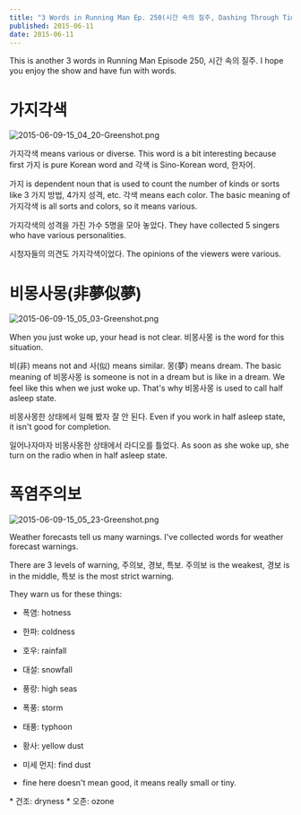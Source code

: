 ```yaml
---
title: "3 Words in Running Man Ep. 250(시간 속의 질주, Dashing Through Time) - Learn Korean with Running Man"
published: 2015-06-11
date: 2015-06-11
---
```

This is another 3 words in Running Man Episode 250, 시간 속의 질주. I hope you enjoy the show and have fun with words.

#  가지각색

![2015-06-09-15_04_20-Greenshot.png ](/images/2015-06-09-15_04_20-Greenshot.png )

가지각색 means various or diverse. This word is a bit interesting because first 가지 is pure Korean word and 각색 is Sino-Korean word, 한자어.

가지 is dependent noun that is used to count the number of kinds or sorts like 3 가지 방법, 4가지 성격, etc. 각색 means each color. The basic meaning of 가지각색 is all sorts and colors, so it means various.

가지각색의 성격을 가진 가수 5명을 모아 놓았다.
They have collected 5 singers who have various personalities.

시청자들의 의견도 가지각색이었다.
The opinions of the viewers were various.

#  비몽사몽(非夢似夢)

![2015-06-09-15_05_03-Greenshot.png ](/images/2015-06-09-15_05_03-Greenshot.png )

When you just woke up, your head is not clear. 비몽사몽 is the word for this situation.

비(非) means not and 사(似) means similar. 몽(夢) means dream. The basic meaning of 비몽사몽 is someone is not in a dream but is like in a dream. We feel like this when we just woke up. That's why 비몽사몽 is used to call half asleep state.

비몽사몽한 상태에서 일해 봤자 잘 안 된다.
Even if you work in half asleep state, it isn't good for completion.

일어나자마자 비몽사몽한 상태에서 라디오를 틀었다.
As soon as she woke up, she turn on the radio when in half asleep state.

#  폭염주의보

![2015-06-09-15_05_23-Greenshot.png ](/images/2015-06-09-15_05_23-Greenshot.png )

Weather forecasts tell us many warnings. I've collected words for weather forecast warnings.

There are 3 levels of warning, 주의보, 경보, 특보. 주의보 is the weakest, 경보 is in the middle, 특보 is the most strict warning.

They warn us for these things:

* 폭염: hotness
* 한파: coldness
* 호우: rainfall
* 대설: snowfall
* 풍랑: high seas
* 폭풍: storm
* 태풍: typhoon
* 황사: yellow dust
	<li>미세 먼지: find dust

* fine here doesn't mean good, it means really small or tiny.

</li>
* 건조: dryness
* 오존: ozone
